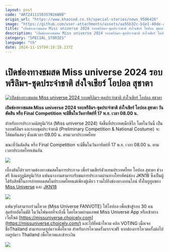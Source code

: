 ```yaml
---
layout: post
code: "ART2411150357N16W98"
origin_url: "https://www.khaosod.co.th/special-stories/news_9506426"
image: "https://github.com/user-attachments/assets/aa55b32c-b1e1-48de-abdf-0cb0cc81e504"
title: "เปิดช่องทางชมสด Miss universe 2024 รอบพรีลิมฯ-ชุดประจำชาติ ส่งใจเชียร์ โอปอล สุชาตา"
description: "เปิดช่องทางชมสด Miss universe 2024 รอบพรีลิมฯ-ชุดประจำชาติ ส่งใจเชียร์ โอปอล สุชาตา วันตัดสิน หรือ Final Competition จะมีขึ้นในวันอาทิตย์ที่ 17 พ.ย."
category: "SPECIAL_STORIES"
language: "th"
date: 2024-11-15T04:18:28.237Z
---
```


# เปิดช่องทางชมสด Miss universe 2024 รอบพรีลิมฯ-ชุดประจำชาติ ส่งใจเชียร์ โอปอล สุชาตา

[![เปิดช่องทางชมสด Miss universe 2024 รอบพรีลิมฯ-ชุดประจำชาติ ส่งใจเชียร์ โอปอล สุชาตา](https://www.khaosod.co.th/wpapp/uploads/2024/11/Miss-universe-2024-12.jpg "เปิดช่องทางชมสด Miss universe 2024 รอบพรีลิมฯ-ชุดประจำชาติ ส่งใจเชียร์ โอปอล สุชาตา")](https://www.khaosod.co.th/wpapp/uploads/2024/11/Miss-universe-2024-12.jpg)

**เปิดช่องทางชมสด Miss universe 2024 รอบพรีลิมฯ-ชุดประจำชาติ ส่งใจเชียร์ โอปอล สุชาตา วันตัดสิน หรือ Final Competition จะมีขึ้นในวันอาทิตย์ที่ 17 พ.ย. เวลา 08.00 น.**

สำหรับการประกวดมิสยูนิเวิร์ส (Miss universe 2024) จัดขึ้นที่ประเทศเม็กซิโก โดยในวันนี้ เป็นรอบพรีลิมฯ และรอบชุดประจำชาติ (Preliminary Competition & National Costume) จะให้ชมกันสดๆ ตั้งแต่เวลา 09.00 น. ตามเวลาประเทศไทย

ขณะที่วันตัดสิน หรือ Final Competition จะมีขึ้นในวันอาทิตย์ที่ 17 พ.ย. เวลา 08.00 น. ตามเวลาประเทศไทยเช่นกัน

[![](https://www.khaosod.co.th/wpapp/uploads/2024/11/Miss-universe-2024-11.jpg)](https://www.khaosod.co.th/wpapp/uploads/2024/11/Miss-universe-2024-11.jpg)

เบื้องต้นได้รวบรวมช่องทางชมสดในการประกวด เพื่อร่วมเชียร์ตัวแทนประเทศไทย โอปอล สุชาตา ช่วงศรี ชิงมงกุฎมิสยูนิเวิร์ส แฟนนางงามสามารถรับชมการประกวดผ่านทางโทรทัศน์ช่อง JKN18 ซึ่งเป็นผู้ได้รับสิทธิ์ในการถ่ายทอดสดในประเทศไทยแต่เพียงผู้เดียว รวมไปถึงช่องทางออนไลน์ ทั้งในยูทูบของ [Miss Universe](https://www.youtube.com/missuniverse) และ [JKN18](https://www.youtube.com/channel/UC95SaPHGP1Py_V96Fkj_4tQ?view_as=subscriber)

[![](https://www.khaosod.co.th/wpapp/uploads/2024/11/Miss-universe-2024-5.jpg)](https://www.khaosod.co.th/wpapp/uploads/2024/11/Miss-universe-2024-5.jpg)

แฟนๆยังสามารถร่วมโหวต (Miss Universe FANVOTE) ให้โอปอล เพื่อเข้าสู่รอบ 30 คนสุดท้ายอัตโนมัติ ในวันไฟนอลที่จะถึงนี้ โดยโหวตผ่านแอพพ์ Miss Universe App หรือเข้าทางเว็บไซต์ [https://missuniverse.choicely.com](https://missuniverse.choicely.com/) และไปที่หน้าโหวต คลิก VOTING เมื่อเจอชื่อThailand สามารถกดรูปดาวเพื่อโหวต สำหรับการโหวตครั้งแรกจะฟรี หากต้องการโหวตครั้งต่อไป กดรูปดาว Thailand เพื่อโหวตและชำระเงิน

[![](https://www.khaosod.co.th/wpapp/uploads/2024/11/Miss-universe-2024-7.jpg)](https://www.khaosod.co.th/wpapp/uploads/2024/11/Miss-universe-2024-7.jpg)